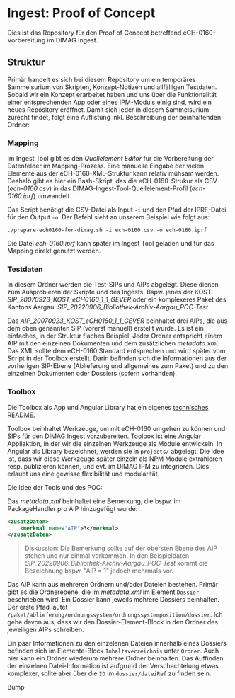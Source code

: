 # Ingest: Proof of Concept

Dies ist das Repository für den Proof of Concept betreffend eCH-0160-Vorbereitung im DIMAG Ingest.

## Struktur

Primär handelt es sich bei diesem Repository um ein temporäres Sammelsurium von Skripten, Konzept-Notizen und allfälligen Testdaten. Sobald wir ein Konzept erarbeitet haben und uns über die Funktionalität einer entsprechenden App oder eines IPM-Moduls einig sind, wird ein neues Repository eröffnet. Damit sich jeder in diesem Sammelsurium zurecht findet, folgt eine Auflistung inkl. Beschreibung der beinhaltenden Ordner:

### Mapping

Im Ingest Tool gibt es den *Quellelement Editor* für die Vorbereitung der Datenfelder im Mapping-Prozess. Eine manuelle Eingabe der vielen Elemente aus der eCH-0160-XML-Struktur kann relativ mühsam werden. Deshalb gibt es hier ein Bash-Skript, das die eCH-0160-Strukur als CSV (*ech-0160.csv*) in das DIMAG-Ingest-Tool-Quellelement-Profil (*ech-0160.iprf*) umwandelt.

Das Script benötigt die CSV-Datei als Input `-i` und den Pfad der IPRF-Datei für den Output `-o`. Der Befehl sieht an unserem Beispiel wie folgt aus:

```shell
./prepare-ech0160-for-dimag.sh -i ech-0160.csv -o ech-0160.iprf
```

Die Datei *ech-0160.iprf* kann später im Ingest Tool geladen und für das Mapping direkt genutzt werden.

### Testdaten

In diesem Ordner werden die Test-SIPs und AIPs abgelegt. Diese dienen zum Ausprobieren der Skripte und des Ingests. Bspw. jenes der KOST: *SIP_20070923_KOST_eCH0160_1_1_GEVER* oder ein komplexeres Paket des Kantons Aargau: *SIP_20220906_Bibliothek-Archiv-Aargau_POC-Test*

Das *AIP_20070923_KOST_eCH0160_1_1_GEVER* beinhaltet drei AIPs, die aus dem oben genannten SIP (vorerst manuell) erstellt wurde. Es ist ein einfaches, in der Struktur flaches Beispiel. Jeder Ordner entspricht einem AIP mit den einzelnen Dokumenten und dem zusätzlichen *metadata.xml*. Das XML sollte dem eCH-0160 Standard entsprechen und wird später vom Script in der Toolbox erstellt. Darin befinden sich die Informationen aus der vorherigen SIP-Ebene (Ablieferung und allgemeines zum Paket) und zu den einzelnen Dokumenten oder Dossiers (sofern vorhanden).

### Toolbox

Die Toolbox als App und Angular Library hat ein eigenes [technisches README](toolbox/README.md).

Toolbox beinhaltet Werkzeuge, um mit eCH-0160 umgehen zu können und SIPs für den DIMAG Ingest vorzubereiten. Toolbox ist eine Angular Appliaktion, in der wir die einzelnen Werkzeuge als Module entwickeln. In Angular als Library bezeichnet, werden sie in `projects/` abgelegt. Die Idee ist, dass wir diese Werkzeuge später einzeln als NPM Module extrahieren resp. publizieren können, und evt. im DIMAG IPM zu integrieren. Dies erlaubt uns eine gewisse flexibilität und modularität.

Die Idee der Tools und des POC:

Das *metadata.xml* beinhaltet eine Bemerkung, die bspw. im PackageHandler pro AIP hinzugefügt wurde:

```xml
<zusatzDaten>
    <merkmal name="AIP">3</merkmal>
</zusatzDaten>
```

> Diskussion: Die Bemerkung sollte auf der obersten Ebene des AIP stehen und nur einmal vorkommen. In den Beispieldaten *SIP_20220906_Bibliothek-Archiv-Aargau_POC-Test* kommt die Bezeichnung bspw. "AIP = 1" jedoch mehrmals vor.

Das AIP kann aus mehreren Ordnern und/oder Dateien bestehen. Primär gibt es die Ordnerebene, die im *metadata.xml* im Element `Dossier` beschrieben wird. Ein Dossier kann jeweils mehrere Dossiers beinhalten. Der erste Pfad lautet `/paket/ablieferung/ordnungssystem/ordnungssystemposition/dossier`. Ich gehe davon aus, dass wir den Dossier-Element-Block in den Ordner des jeweiligen AIPs schreiben.

Ein paar Informationen zu den einzelenen Dateien innerhalb eines Dossiers befinden sich im Elemente-Block `Inhaltsverzeichnis` unter `Ordner`. Auch hier kann ein Ordner wiederum mehrere Ordner beinhalten. Das Auffinden der einzelnen Datei-Information ist aufgrund der Verschachtelung etwas komplexer, sollte aber über die `ID` im `dossier/dateiRef` zu finden sein.

Bump
